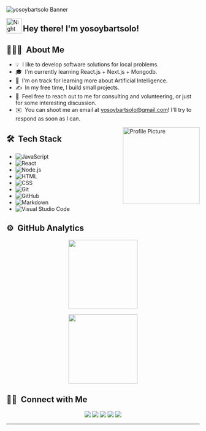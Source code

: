 <!-- Banner -->
![yosoybartsolo Banner](https://res.cloudinary.com/djlx5smmq/image/upload/v1686081293/yosoybart.banner_advdkf.jpg)

<!-- Introduction -->
<img alt="Night Coding" src="./assets/Hand%20Wave.gif" width='40' align="left"/><h2>Hey there! I'm yosoybartsolo!</h2>

<!-- About Me -->
## 👨🏻‍💻 &nbsp;About Me

- 💡 &nbsp;I like to develop software solutions for local problems.
- 🎓 &nbsp;I'm currently learning React.js + Next.js + Mongodb.
- 🌱 &nbsp;I'm on track for learning more about Artificial Intelligence.
- ✍️ &nbsp;In my free time, I build small projects.
- 💬 &nbsp;Feel free to reach out to me for consulting and volunteering, or just for some interesting discussion.
- ✉️ &nbsp;You can shoot me an email at yosoybartsolo@gmail.com! I'll try to respond as soon as I can.

<!-- Profile Picture -->
<img align="right" src="your_photo_url" alt="Profile Picture" width="200"/>

<!-- Tech Stack -->
## 🛠 &nbsp;Tech Stack

- ![JavaScript](https://img.shields.io/badge/-JavaScript-05122A?style=flat&logo=javascript)
- ![React](https://img.shields.io/badge/-React-05122A?style=flat&logo=react)
- ![Node.js](https://img.shields.io/badge/-Node.js-05122A?style=flat&logo=node.js)
- ![HTML](https://img.shields.io/badge/-HTML-05122A?style=flat&logo=HTML5)
- ![CSS](https://img.shields.io/badge/-CSS-05122A?style=flat&logo=CSS3&logoColor=1572B6)
- ![Git](https://img.shields.io/badge/-Git-05122A?style=flat&logo=git)
- ![GitHub](https://img.shields.io/badge/-GitHub-05122A?style=flat&logo=github)
- ![Markdown](https://img.shields.io/badge/-Markdown-05122A?style=flat&logo=markdown)
- ![Visual Studio Code](https://img.shields.io/badge/-Visual%20Studio%20Code-05122A?style=flat&logo=visual-studio-code&logoColor=007ACC)

<!-- GitHub Analytics -->
## ⚙️ &nbsp;GitHub Analytics

<p align="center">
<a href="https://github.com/yosoybartsolo">
  <img height="180em" src="https://github-readme-stats-eight-theta.vercel.app/api?username=yosoybartsolo&show_icons=true&theme=algolia&include_all_commits=true&count_private=true"/>
</a>
</p>

<p align="center">
<a href="https://github.com/yosoybartsolo">
  <img height="180em" src="https://github-readme-stats-eight-theta.vercel.app/api/top-langs/?username=yosoybartsolo&layout=compact&langs_count=8&theme=algolia"/>
</a>
</p>

<!-- Connect with Me -->
## 🤝🏻 &nbsp;Connect with Me

<p align="center">
<a href="https://www.yosoybartsolo.com"><img src="https://img.shields.io/badge/-yosoybartsolo.com-3423A6?style=flat&logo=Google-Chrome&logoColor=white"/></a>
<a href="https://www.linkedin.com/in/bart-lopez-267b12212/"><img src="https://img.shields.io/badge/-yosoybartsolo-0077B5?style=flat&logo=Linkedin&logoColor=white"/></a>
<a href="mailto:yosoybartsolo@gmail.com"><img src="https://img.shields.io/badge/-yosoybartsolo@gmail.com-D14836?style=flat&logo=Gmail&logoColor=white"/></a>
<a href="https://instagram.com/yosoybartsolo"><img src="https://img.shields.io/badge/-@yosoybartsolo_-E4405F?style=flat&logo=Instagram&logoColor=white"/></a>
<a href="https://facebook.com/yosoybartsolo"><img src="https://img.shields.io/badge/-@yosoybartsolo-1877F2?style=flat&logo=Facebook&logoColor=white"/></a>
</p>

-----
